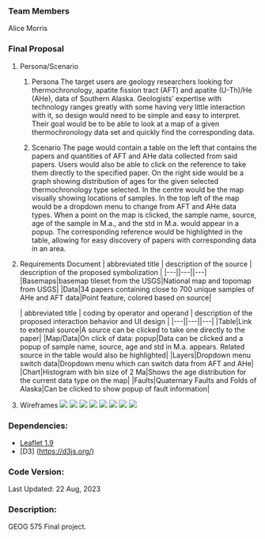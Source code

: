 ### Team Members
Alice Morris

### Final Proposal
1. Persona/Scenario
    1. Persona
		The target users are geology researchers looking for thermochronology, apatite fission tract (AFT) and apatite (U-Th)/He (AHe), data of Southern Alaska. Geologists’ expertise with technology ranges greatly with some having very little interaction with it, so design would need to be simple and easy to interpret. Their goal would be to be able to look at a map of a given thermochronology data set and quickly find the corresponding data.
    
	2. Scenario
		The page would contain a table on the left that contains the papers and quantities of AFT and AHe data collected from said papers. Users would also be able to click on the reference to take them directly to the specified paper. On the right side would be a graph showing distribution of ages for the given selected thermochronology type selected. In the centre would be the map visually showing locations of samples. In the top left of the map would be a dropdown menu to change from AFT and AHe data types. When a point on the map is clicked, the sample name, source, age of the sample in M.a., and the std in M.a. would appear in a popup. The corresponding reference would be highlighted in the table, allowing for easy discovery of papers with corresponding data in an area.

2. Requirements Document
	| abbreviated title | description of the source | description of the proposed symbolization |
	|---||---||---|
	|Basemaps|basemap tileset from the USGS|National map and topomap from USGS|
	|Data|34 papers containing close to 700 unique samples of AHe and AFT data|Point feature, colored based on source|
	
	| abbreviated title | coding by operator and operand | description of the proposed interaction behavior and UI design |
	|---||---||---|
	|Table|Link to external source|A source can be clicked to take one directly to the paper|
	|Map/Data|On click of data: popup|Data can be clicked and a popup of sample name, source, age and std in M.a. appears. Related source in the table would also be highlighted|
	|Layers|Dropdown menu switch data|Dropdown menu which can switch data from AFT and AHe|
	|Chart|Histogram with bin size of 2 Ma|Shows the age distribution for the current data type on the map|
	|Faults|Quaternary Faults and Folds of Alaska|Can be clicked to show popup of fault information|
	
3. Wireframes
![](img/Base.png)
![](img/ClickPoint.png)
![](img/ClickFault.png)
![](img/ClickSource.png)
![](img/ClickData.png)
![](img/AHe.png)
![](img/ClickLayer.png)
![](img/NewLayer.png)

### **Dependencies:**
* [Leaflet 1.9](https://leafletjs.com/reference-1.9.0.html)
* [D3] (https://d3js.org/)

### **Code Version:**
Last Updated: 22 Aug, 2023

### **Description:**
GEOG 575 Final project.